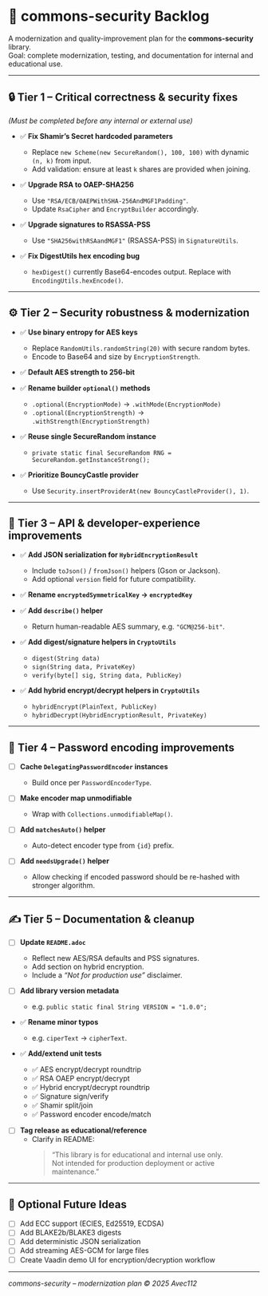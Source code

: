 # 🧩 commons-security Backlog

A modernization and quality-improvement plan for the **commons-security** library.  
Goal: complete modernization, testing, and documentation for internal and educational use.

---

## 🔒 Tier 1 – Critical correctness & security fixes
*(Must be completed before any internal or external use)*

- ✅ **Fix Shamir’s Secret hardcoded parameters**
  - Replace `new Scheme(new SecureRandom(), 100, 100)` with dynamic `(n, k)` from input.
  - Add validation: ensure at least `k` shares are provided when joining.

- ✅ **Upgrade RSA to OAEP-SHA256**
  - Use `"RSA/ECB/OAEPWithSHA-256AndMGF1Padding"`.
  - Update `RsaCipher` and `EncryptBuilder` accordingly.

- ✅ **Upgrade signatures to RSASSA-PSS**
  - Use `"SHA256withRSAandMGF1"` (RSASSA-PSS) in `SignatureUtils`.

- ✅ **Fix DigestUtils hex encoding bug**
  - `hexDigest()` currently Base64-encodes output. Replace with `EncodingUtils.hexEncode()`.

---

## ⚙️ Tier 2 – Security robustness & modernization

- ✅ **Use binary entropy for AES keys**
  - Replace `RandomUtils.randomString(20)` with secure random bytes.
  - Encode to Base64 and size by `EncryptionStrength`.

- ✅ **Default AES strength to 256-bit**

- ✅ **Rename builder `optional()` methods**
  - `.optional(EncryptionMode)` → `.withMode(EncryptionMode)`
  - `.optional(EncryptionStrength)` → `.withStrength(EncryptionStrength)`

- ✅ **Reuse single SecureRandom instance**
  - `private static final SecureRandom RNG = SecureRandom.getInstanceStrong();`

- ✅ **Prioritize BouncyCastle provider**
  - Use `Security.insertProviderAt(new BouncyCastleProvider(), 1)`.

---

## 🧱 Tier 3 – API & developer-experience improvements

- ✅ **Add JSON serialization for `HybridEncryptionResult`**
  - Include `toJson()` / `fromJson()` helpers (Gson or Jackson).
  - Add optional `version` field for future compatibility.

- ✅ **Rename `encryptedSymmetricalKey` → `encryptedKey`**

- ✅ **Add `describe()` helper**
  - Return human-readable AES summary, e.g. `"GCM@256-bit"`.

- ✅ **Add digest/signature helpers in `CryptoUtils`**
  - `digest(String data)`
  - `sign(String data, PrivateKey)`
  - `verify(byte[] sig, String data, PublicKey)`

- ✅ **Add hybrid encrypt/decrypt helpers in `CryptoUtils`**
  - `hybridEncrypt(PlainText, PublicKey)`
  - `hybridDecrypt(HybridEncryptionResult, PrivateKey)`

---

## 🧩 Tier 4 – Password encoding improvements

- [ ] **Cache `DelegatingPasswordEncoder` instances**
  - Build once per `PasswordEncoderType`.

- [ ] **Make encoder map unmodifiable**
  - Wrap with `Collections.unmodifiableMap()`.

- [ ] **Add `matchesAuto()` helper**
  - Auto-detect encoder type from `{id}` prefix.

- [ ] **Add `needsUpgrade()` helper**
  - Allow checking if encoded password should be re-hashed with stronger algorithm.

---

## ✍️ Tier 5 – Documentation & cleanup

- [ ] **Update `README.adoc`**
  - Reflect new AES/RSA defaults and PSS signatures.
  - Add section on hybrid encryption.
  - Include a *“Not for production use”* disclaimer.

- [ ] **Add library version metadata**
  - e.g. `public static final String VERSION = "1.0.0";`

- ✅ **Rename minor typos**
  - e.g. `ciperText` → `cipherText`.

- ✅ **Add/extend unit tests**
  - ✅ AES encrypt/decrypt roundtrip
  - ✅ RSA OAEP encrypt/decrypt
  - ✅ Hybrid encrypt/decrypt roundtrip
  - ✅ Signature sign/verify
  - ✅ Shamir split/join
  - ✅ Password encoder encode/match

- [ ] **Tag release as educational/reference**
  - Clarify in README:  
    > “This library is for educational and internal use only.  
    > Not intended for production deployment or active maintenance.”

---

## 🧭 Optional Future Ideas

- [ ] Add ECC support (ECIES, Ed25519, ECDSA)
- [ ] Add BLAKE2b/BLAKE3 digests
- [ ] Add deterministic JSON serialization
- [ ] Add streaming AES-GCM for large files
- [ ] Create Vaadin demo UI for encryption/decryption workflow

---

*commons-security – modernization plan © 2025 Avec112*
